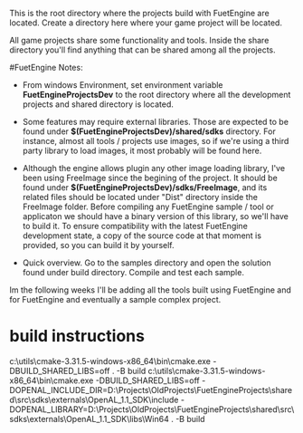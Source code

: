 This is the root directory where the projects build with FuetEngine are located.
Create a directory here where your game project will be located.

All game projects share some functionality and tools. Inside the share directory you'll find anything that can be shared among all the projects.

#FuetEngine Notes:

- From windows Environment, set environment variable **FuetEngineProjectsDev** to the root directory where all the development projects and shared directory is located.

- Some features may require external libraries. Those are expected to be found under 
**$(FuetEngineProjectsDev)/shared/sdks** directory. For instance, almost all tools / projects use images, so if we're using a third party library to load images, it most probably will be found here.

- Although the engine allows plugin any other image loading library, I've been using FreeImage since the begining of the project. It should be found under **$(FuetEngineProjectsDev)/sdks/FreeImage**, and its related files should be located under "Dist" directory inside the FreeImage folder. Before compiling any FuetEngine sample / tool or applicaton we should have a binary version of this library, so we'll have to build it. To ensure compatibility with the latest FuetEngine development state, a copy of the source code at that moment is provided, so you can build it by yourself.

- Quick overview. Go to the samples directory and open the solution found under build directory. Compile and test each sample.

Im the following weeks I'll be adding all the tools built using FuetEngine and for FuetEngine and eventually a sample complex project.

# build instructions
c:\utils\cmake-3.31.5-windows-x86_64\bin\cmake.exe -DBUILD_SHARED_LIBS=off . -B build
c:\utils\cmake-3.31.5-windows-x86_64\bin\cmake.exe -DBUILD_SHARED_LIBS=off -DOPENAL_INCLUDE_DIR=D:\Projects\OldProjects\FuetEngineProjects\shared\src\sdks\externals\OpenAL_1.1_SDK\include -DOPENAL_LIBRARY=D:\Projects\OldProjects\FuetEngineProjects\shared\src\sdks\externals\OpenAL_1.1_SDK\libs\Win64 . -B build